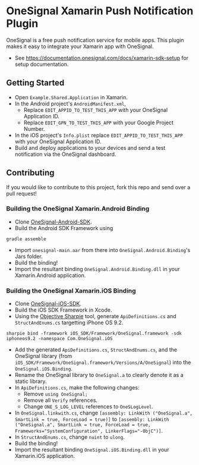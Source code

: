 OneSignal Xamarin Push Notification Plugin
==========================================

OneSignal is a free push notification service for mobile apps. This plugin makes it easy to integrate your Xamarin app with OneSignal.

- See https://documentation.onesignal.com/docs/xamarin-sdk-setup for setup documentation.

Getting Started
---------------

* Open ```Example.Shared.Application``` in Xamarin.
* In the Android project's ```AndroidManifest.xml```,
  * Replace ```EDIT_APPID_TO_TEST_THIS_APP``` with your OneSignal Application ID.
  * Replace ```EDIT_GPN_TO_TEST_THIS_APP``` with your Google Project Number.
* In the iOS project's ```Info.plist``` replace ```EDIT_APPID_TO_TEST_THIS_APP``` with your OneSignal Application ID.
* Build and deploy applications to your devices and send a test notification via the OneSignal dashboard.

Contributing
------------

If you would like to contribute to this project, fork this repo and send over a pull request!

### Building the OneSignal Xamarin.Android Binding
* Clone [OneSignal-Android-SDK](https://github.com/one-signal/OneSignal-Android-SDK).
* Build the Android SDK Framework using
```shell
gradle assemble
```
* Import ```onesignal-main.aar``` from there into ```OneSignal.Android.Binding```'s Jars folder.
* Build the binding!
* Import the resultant binding ```OneSignal.Android.Binding.dll``` in your Xamarin.Android application.

### Building the OneSignal Xamarin.iOS Binding
* Clone [OneSignal-iOS-SDK](https://github.com/one-signal/OneSignal-iOS-SDK).
* Build the iOS SDK Framework in Xcode.
* Using the [Objective Sharpie](https://developer.xamarin.com/guides/cross-platform/macios/binding/objective-sharpie/) tool, generate ```ApiDefinitions.cs``` and ```StructAndEnums.cs``` targetting iPhone OS 9.2.
```shell
sharpie bind -framework iOS_SDK/Framework/OneSignal.framework -sdk iphoneos9.2 -namespace Com.OneSignal.iOS
```
* Add the generated ```ApiDefinitions.cs```, ```StructAndEnums.cs```, and the OneSignal library (from ```iOS_SDK/Framework/OneSignal.framework/Versions/A/OneSignal```) into the ```OneSignal.iOS.Binding```.
* Rename the OneSignal library to ```OneSignal.a``` to clearly denote it as a static library.
* In ```ApiDefinitions.cs```, make the following changes:
  * Remove ```using OneSignal;```
  * Remove all ```Verify``` references.
  * Change ```ONE_S_LOG_LEVEL``` references to ```OneSLogLevel```.
* In ```OneSignal.linkwith.cs```, change ```[assembly: LinkWith ("OneSignal.a", SmartLink = true, ForceLoad = true)]``` to ```[assembly: LinkWith ("OneSignal.a", SmartLink = true, ForceLoad = true, Frameworks="SystemConfiguration", LinkerFlags="-ObjC")]```.
* In ```StructAndEnums.cs```, change ```nuint``` to ```ulong```.
* Build the binding!
* Import the resultant binding ```OneSignal.iOS.Binding.dll``` in your Xamarin.iOS application.
